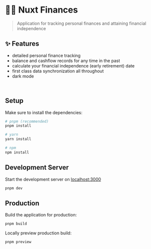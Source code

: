 # 🫰🏻 Nuxt Finances

> Application for tracking personal finances and attaining financial independence

## ✨ Features
- detailed personal finance tracking
- balance and cashflow records for any time in the past
- calculate your financial independence (early retirement) date
- first class data synchronization all throughout
- dark mode

&nbsp;

## Setup

Make sure to install the dependencies:

```bash
# pnpm (recommended)
pnpm install

# yarn
yarn install

# npm
npm install
```

## Development Server

Start the development server on [localhost:3000](http://localhost:3000)

```zsh
pnpm dev
```

## Production

Build the application for production:

```zsh
pnpm build
```

Locally preview production build:

```zsh
pnpm preview
```


